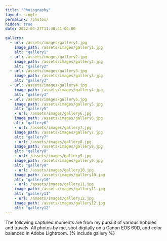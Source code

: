 ```yaml
---
title: "Photography"
layout: single
permalink: /photos/
hidden: true
date: 2022-04-27T11:48:41-04:00

gallery:
  - url: /assets/images/gallery1.jpg
    image_path: /assets/images/gallery1.jpg
    alt: "gallery1"
  - url: /assets/images/gallery2.jpg
    image_path: /assets/images/gallery2.jpg
    alt: "gallery2"
  - url: /assets/images/gallery3.jpg
    image_path: /assets/images/gallery3.jpg
    alt: "gallery3"
  - url: /assets/images/gallery4.jpg
    image_path: /assets/images/gallery4.jpg
    alt: "gallery3"
  - url: /assets/images/gallery5.jpg
    image_path: /assets/images/gallery5.jpg
    alt: "gallery5"
    - url: /assets/images/gallery6.jpg
    image_path: /assets/images/gallery6.jpg
    alt: "gallery6"
    - url: /assets/images/gallery7.jpg
    image_path: /assets/images/gallery7.jpg
    alt: "gallery7"
    - url: /assets/images/gallery8.jpg
    image_path: /assets/images/gallery8.jpg
    alt: "gallery8"
    - url: /assets/images/gallery9.jpg
    image_path: /assets/images/gallery9.jpg
    alt: "gallery9"
    - url: /assets/images/gallery10.jpg
    image_path: /assets/images/gallery10.jpg
    alt: "gallery10"
    - url: /assets/images/gallery11.jpg
    image_path: /assets/images/gallery11.jpg
    alt: "gallery11"
    - url: /assets/images/gallery12.jpg
    image_path: /assets/images/gallery12.jpg
    alt: "gallery12"
---
```


The following captured moments are from my pursuit of various hobbies and travels. All photos by me, shot digitally on a Canon EOS 60D, and color balanced in Adobe Lightroom.
{% include gallery %}
